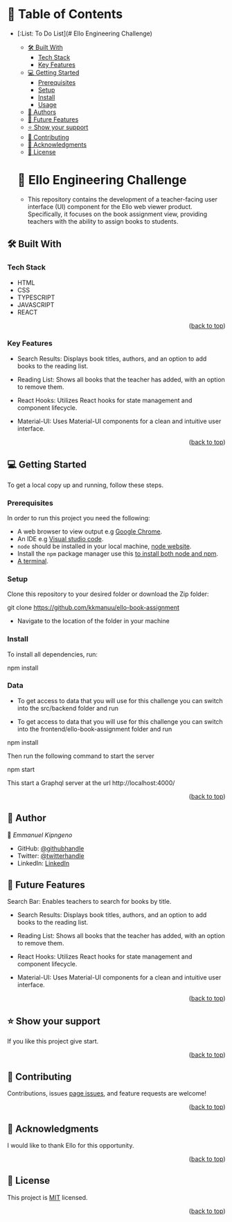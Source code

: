 <a name="readme-top"></a>
# :green_book: Table of Contents
- [:List: To Do List](# Ello Engineering Challenge)
  - [:hammer_and_wrench: Built With ](#-built-with-a-namebuilt-witha)
    - [Tech Stack ](#tech-stack-a-nametech-stacka)
    - [Key Features ](#key-features-a-namekey-featuresa)
  - [:computer: Getting Started ](#-getting-started-a-namegetting-starteda)
    - [Prerequisites](#prerequisites)
    - [Setup](#setup)
    - [Install](#install)
    - [Usage](#usage)
  - [:busts_in_silhouette: Authors ](#-authors-a-nameauthorsa)
  - [:telescope: Future Features ](#-future-features-a-namefuture-featuresa)
  - [:star:️ Show your support ](#️-show-your-support-a-namesupporta)
  - [:handshake: Contributing ](#-contributing-a-namecontributinga)
  - [:pray: Acknowledgments ](#-acknowledgments-a-nameacknowledgementsa)
  - [:memo: License ](#-license-a-namelicensea)

   # :book: Ello Engineering Challenge<a name="about-project"></a>
  - This repository contains the development of a teacher-facing user interface (UI) component for the Ello web viewer product. Specifically, it focuses on the book assignment view, providing teachers with the ability to assign books to students.
## :hammer_and_wrench: Built With <a name="built-with"></a>
### Tech Stack <a name="tech-stack"></a>
- HTML
- CSS
- TYPESCRIPT
- JAVASCRIPT
- REACT
<p align="right">(<a href="#readme-top">back to top</a>)</p>

 ### Key Features <a name="key-features"></a>

- Search Results: Displays book titles, authors, and an option to add books to the reading list.

- Reading List: Shows all books that the teacher has added, with an option to remove them.

- React Hooks: Utilizes React hooks for state management and component lifecycle.

- Material-UI: Uses Material-UI components for a clean and intuitive user interface.


<p align="right">(<a href="#readme-top">back to top</a>)</p>

## :computer: Getting Started <a name="getting-started"></a>
To get a local copy up and running, follow these steps.

### Prerequisites
In order to run this project you need the following:
- A web browser to view output e.g [Google Chrome](https://www.google.com/chrome/).
- An IDE e.g [Visual studio code](https://code.visualstudio.com/).
- `node` should be installed in your local machine, [node website](https://nodejs.org/en/download/).
- Install the `npm` package manager use this [to install both node and npm](https://docs.npmjs.com/downloading-and-installing-node-js-and-npm).
- [A terminal](https://code.visualstudio.com/docs/terminal/basics).

### Setup
Clone this repository to your desired folder or download the Zip folder:

git clone https://github.com/kkmanuu/ello-book-assignment


- Navigate to the location of the folder in your machine

###  Install
To install all dependencies, run:

npm install


### Data

- To get access to data that you will use for this challenge you can switch into the src/backend folder and run

-  To get access to data that you will use for this challenge you can switch into the frontend/ello-book-assignment folder and run

npm install

Then run the following command to start the server

npm start

This start a Graphql server at the url http://localhost:4000/



<p align="right">(<a href="#readme-top">back to top</a>)</p>

## :busts_in_silhouette: Author <a name="authors"></a>
:bust_in_silhouette: *Emmanuel Kipngeno*
- GitHub: [@githubhandle](https://github.com/kkmanuu)
- Twitter: [@twitterhandle](https://twitter.com/kkmanuu)
- LinkedIn: [LinkedIn](https://www.linkedin.com/in/emmanuel-kipngeno/)



## :telescope: Future Features <a name="future-features"></a>
Search Bar: Enables teachers to search for books by title.

- Search Results: Displays book titles, authors, and an option to add books to the reading list.

- Reading List: Shows all books that the teacher has added, with an option to remove them.

- React Hooks: Utilizes React hooks for state management and component lifecycle.

- Material-UI: Uses Material-UI components for a clean and intuitive user interface.


<p align="right">(<a href="#readme-top">back to top</a>)</p>

## :star:️ Show your support <a name="support"></a>
If you like this project give start.
<p align="right">(<a href="#readme-top">back to top</a>)</p>

## :handshake: Contributing <a name="contributing"></a>
Contributions, issues [page issues](https://github.com/kkmanuu/ello-book-assignment/issues), and feature requests are welcome!
<p align="right">(<a href="#readme-top">back to top</a>)</p>

## :pray: Acknowledgments <a name="acknowledgements"></a>
I would like to thank  Ello for this opportunity.
<p align="right">(<a href="#readme-top">back to top</a>)</p>

## :memo: License <a name="license"></a>
This project is [MIT](./LICENSE.md) licensed.
<p align="right">(<a href="#readme-top">back to top</a>)</p>